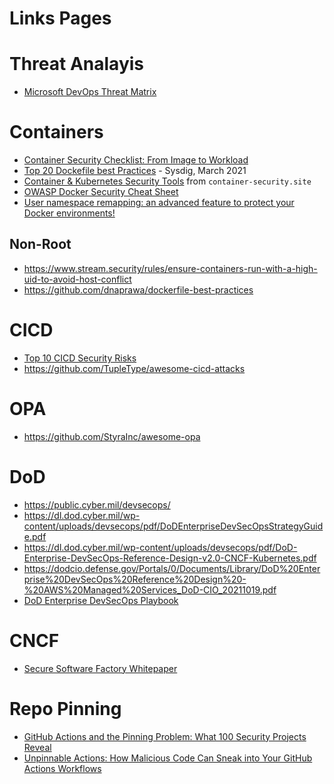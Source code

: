 # Links Pages

# Threat Analayis 
- [Microsoft DevOps Threat Matrix](https://www.microsoft.com/en-us/security/blog/2023/04/06/devops-threat-matrix/)

# Containers 
- [Container Security Checklist: From Image to Workload](https://github.com/krol3/container-security-checklist)
- [Top 20 Dockefile best Practices](https://sysdig.com/blog/dockerfile-best-practices/) - Sysdig, March 2021
- [Container & Kubernetes Security Tools](https://www.container-security.site/general_information/tools_list.html) from `container-security.site`
- [OWASP Docker Security Cheat Sheet](https://cheatsheetseries.owasp.org/cheatsheets/Docker_Security_Cheat_Sheet.html)
- [User namespace remapping: an advanced feature to protect your Docker environments!](https://dreamlab.net/en/blog/post/user-namespace-remapping-an-advanced-feature-to-protect-your-docker-environments/)
## Non-Root
- https://www.stream.security/rules/ensure-containers-run-with-a-high-uid-to-avoid-host-conflict
- https://github.com/dnaprawa/dockerfile-best-practices

# CICD 
- [Top 10 CICD Security Risks](https://www.cidersecurity.io/top-10-cicd-security-risks/)
- https://github.com/TupleType/awesome-cicd-attacks

# OPA
- https://github.com/StyraInc/awesome-opa

# DoD 
- https://public.cyber.mil/devsecops/
- https://dl.dod.cyber.mil/wp-content/uploads/devsecops/pdf/DoDEnterpriseDevSecOpsStrategyGuide.pdf
- https://dl.dod.cyber.mil/wp-content/uploads/devsecops/pdf/DoD-Enterprise-DevSecOps-Reference-Design-v2.0-CNCF-Kubernetes.pdf
- https://dodcio.defense.gov/Portals/0/Documents/Library/DoD%20Enterprise%20DevSecOps%20Reference%20Design%20-%20AWS%20Managed%20Services_DoD-CIO_20211019.pdf
- [DoD Enterprise DevSecOps Playbook](https://dl.dod.cyber.mil/wp-content/uploads/devsecops/pdf/DoD-Enterprise-DevSecOps-2.0-Playbook.pdf)

# CNCF
- [Secure Software Factory Whitepaper](https://github.com/cncf/tag-security/blob/main/supply-chain-security/secure-software-factory/Secure_Software_Factory_Whitepaper.pdf)


# Repo Pinning
- [GitHub Actions and the Pinning Problem: What 100 Security Projects Reveal](https://medium.com/@adan.alvarez/github-actions-and-the-pinning-problem-what-100-security-projects-reveal-54a3a9dcc902)
- [Unpinnable Actions: How Malicious Code Can Sneak into Your GitHub Actions Workflows](https://www.paloaltonetworks.com/blog/cloud-security/unpinnable-actions-github-security/)
